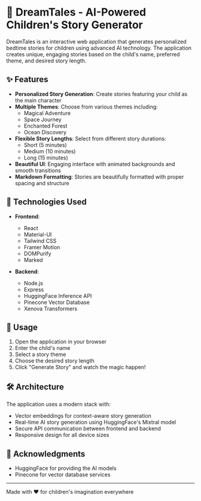 # 🌟 DreamTales - AI-Powered Children's Story Generator

DreamTales is an interactive web application that generates personalized bedtime stories for children using advanced AI technology. The application creates unique, engaging stories based on the child's name, preferred theme, and desired story length.

## ✨ Features

- **Personalized Story Generation**: Create stories featuring your child as the main character
- **Multiple Themes**: Choose from various themes including:
  - Magical Adventure
  - Space Journey
  - Enchanted Forest
  - Ocean Discovery
- **Flexible Story Lengths**: Select from different story durations:
  - Short (5 minutes)
  - Medium (10 minutes)
  - Long (15 minutes)
- **Beautiful UI**: Engaging interface with animated backgrounds and smooth transitions
- **Markdown Formatting**: Stories are beautifully formatted with proper spacing and structure

## 🚀 Technologies Used

- **Frontend**:
  - React
  - Material-UI
  - Tailwind CSS
  - Framer Motion
  - DOMPurify
  - Marked

- **Backend**:
  - Node.js
  - Express
  - HuggingFace Inference API
  - Pinecone Vector Database
  - Xenova Transformers

## 🎯 Usage

1. Open the application in your browser
2. Enter the child's name
3. Select a story theme
4. Choose the desired story length
5. Click "Generate Story" and watch the magic happen!

## 🛠️ Architecture

The application uses a modern stack with:
- Vector embeddings for context-aware story generation
- Real-time AI story generation using HuggingFace's Mixtral model
- Secure API communication between frontend and backend
- Responsive design for all device sizes

<!-- ## 🤝 Contributing

Contributions are welcome! Please feel free to submit a Pull Request.

1. Fork the repository
2. Create your feature branch (`git checkout -b feature/AmazingFeature`)
3. Commit your changes (`git commit -m 'Add some AmazingFeature'`)
4. Push to the branch (`git push origin feature/AmazingFeature`)
5. Open a Pull Request

## 📝 License

This project is licensed under the MIT License - see the LICENSE file for details. -->

## 🙏 Acknowledgments

- HuggingFace for providing the AI models
- Pinecone for vector database services
<!-- - All contributors who help make DreamTales better -->

---

Made with ❤️ for children's imagination everywhere
